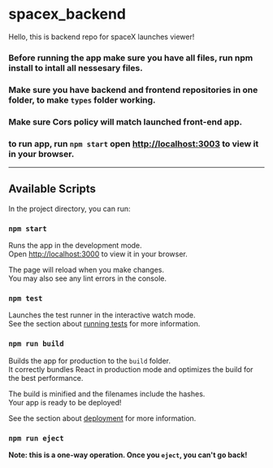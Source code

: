 # spacex_backend

Hello, this is backend repo for spaceX launches viewer!

### Before running the app make sure you have all files, run npm install to intall all nessesary files.

### Make sure you have backend and frontend repositories in one folder, to make `types` folder working.

### Make sure Cors policy will match launched front-end app.

### to run app, run `npm start` open [http://localhost:3003](http://localhost:3003) to view it in your browser.
______________________________________________________________________________

## Available Scripts

In the project directory, you can run:

### `npm start`

Runs the app in the development mode.\
Open [http://localhost:3000](http://localhost:3003) to view it in your browser.

The page will reload when you make changes.\
You may also see any lint errors in the console.

### `npm test`

Launches the test runner in the interactive watch mode.\
See the section about [running tests](https://facebook.github.io/create-react-app/docs/running-tests) for more information.

### `npm run build`

Builds the app for production to the `build` folder.\
It correctly bundles React in production mode and optimizes the build for the best performance.

The build is minified and the filenames include the hashes.\
Your app is ready to be deployed!

See the section about [deployment](https://facebook.github.io/create-react-app/docs/deployment) for more information.

### `npm run eject`

**Note: this is a one-way operation. Once you `eject`, you can't go back!**

